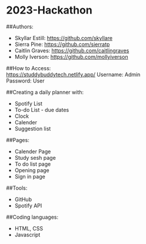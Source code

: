 # 2023-Hackathon

##Authors:
* Skyllar Estill: https://github.com/skyllare
* Sierra Pine: https://github.com/sierratp
* Caitlin Graves: https://github.com/caitlingraves
* Molly Iverson: https://github.com/mollyiverson

##How to Access: <br />
https://studdybuddytech.netlify.app/
Username: Admin <br />
Password: User <br />

##Creating a daily planner with:
* Spotify List
* To-do List - due dates
* Clock
* Calender
* Suggestion list

##Pages:
* Calender Page
* Study sesh page
* To do list page
* Opening page
* Sign in page

##Tools:
* GitHub
* Spotify API

##Coding languages:
* HTML, CSS
* Javascript
